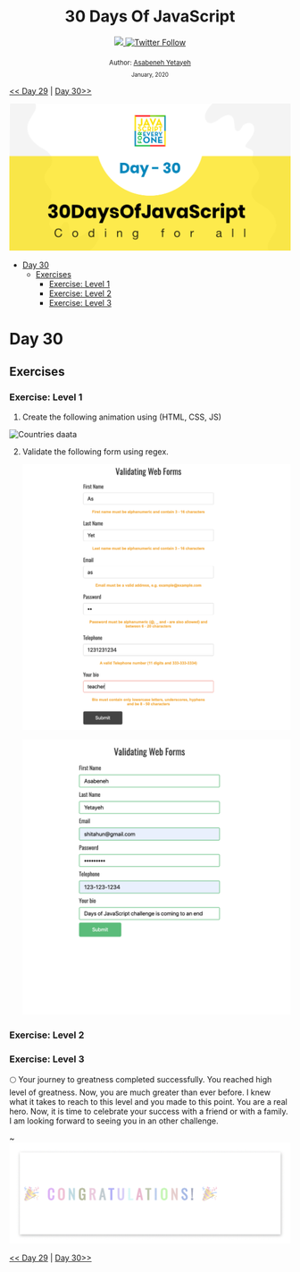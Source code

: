 <div align="center">
  <h1> 30 Days Of JavaScript</h1>
  <a class="header-badge" target="_blank" href="https://www.linkedin.com/in/asabeneh/">
  <img src="https://img.shields.io/badge/style--5eba00.svg?label=LinkedIn&logo=linkedin&style=social">
  </a>
  <a class="header-badge" target="_blank" href="https://twitter.com/Asabeneh">
  <img alt="Twitter Follow" src="https://img.shields.io/twitter/follow/asabeneh?style=social">
  </a>

<sub>Author:
<a href="https://www.linkedin.com/in/asabeneh/" target="_blank">Asabeneh Yetayeh</a><br>
<small> January, 2020</small>
</sub>

</div>

[<< Day 29](https://github.com/Asabeneh/30DaysOfJavaScript/blob/master29_Day29_day_dom_day_9.md) | [Day 30>>](https://github.com/Asabeneh/30DaysOfJavaScript/blob/master/30_Day/30_day_dom_day_10.md)

![Thirty Days Of JavaScript](../images/banners/day_1_30.png)

- [Day 30](#day-30)
  - [Exercises](#exercises)
    - [Exercise: Level 1](#exercise-level-1)
    - [Exercise: Level 2](#exercise-level-2)
    - [Exercise: Level 3](#exercise-level-3)

# Day 30

## Exercises

### Exercise: Level 1

1. Create the following animation using (HTML, CSS, JS)

![Countries daata](./../images/projects/dom_mini_project_countries_object_day_10.1.gif)

2. Validate the following form using regex.

   ![form validation](./../images/projects/dom_mini_project_form_validation_day_10.2.1.png)
   
   ![form validation](./../images/projects/dom_mini_project_form_validation_day_10.2.png)


### Exercise: Level 2

### Exercise: Level 3

🌕 Your journey to greatness completed successfully. You reached high level of greatness. Now, you are much greater than ever before. I knew what it takes to reach to this level and you made to this point. You are a real hero. Now, it is time to celebrate your success with a friend or with a family. I am looking forward to seeing you in an other challenge.

~![Congratulations](./../images/projects/congratulations.gif)

[<< Day 29](https://github.com/Asabeneh/30DaysOfJavaScript/blob/master/29_Day/29_day_dom_day_9.md) | [Day 30>>](https://github.com/Asabeneh/30DaysOfJavaScript/blob/master/30_Day/30_day_dom_day_10.md)
